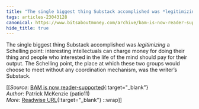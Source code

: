```yaml
---
title: "The single biggest thing Substack accomplished was *legitimizing* a Schelling ..."
tags: articles-23043128
canonical: https://www.bitsaboutmoney.com/archive/bam-is-now-reader-supported/
hide_title: true
---
```


The single biggest thing Substack accomplished was *legitimizing* a Schelling point: interesting intellectuals can charge money for doing their thing and people who interested in the life of the mind should pay for their output. The Schelling point, the place at which these two groups would choose to meet without any coordination mechanism, was the writer’s Substack.


[[_Source_: [BAM is now reader-supported](https://www.bitsaboutmoney.com/archive/bam-is-now-reader-supported/){:target="_blank"}<br>
_Author_: Patrick McKenzie (patio11)<br>
_More_: [Readwise URL](https://readwise.io/open/452277281){:target="_blank"}
::wrap]]